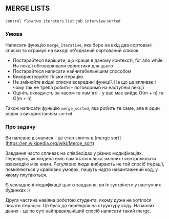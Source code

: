 ## MERGE LISTS

`control flow` `two iterators` `list` `job interview` `sorted`

### Умова

Написати функцію `merge_iterative`, яка бере на вхід два сортовані списки та отримує на виході об'єднаний сортований список

* Постарайтеся вирішити, що краще в даному контексті, for або while. На лекції обговорювали евристики для цього
* Постарайтеся написати найчитабельнішим способом
* Використовуйте тільки ітерацію
* Не змінюйте вхідні списки всередині функції. На що це впливає і чому так не треба робити - поговоримо на наступній лекції
* Оцініть складність за часом та пам'яті - у вас має вийде О(m + n) та O(m + n)

Також написати функцію `merge_sorted`, яка робить те саме, але в один рядок з використанням `sorted`

### Про задачу

Ви напевно дізналися - це етап злиття в [merge sort] (https://en.wikipedia.org/wiki/Merge_sort)

Завдання часто спливає на співбесідах у різних модифікаціях.
Перевіряє, як людина вміє пам'ятати кілька змінних і контролювати взаємодію між ними.
Регулярно люди вибирають не той спосіб ітерації, помиляються у крайових умовах,
пишуть надто навантажений код, у якому плутаються.

Є ускладнені модифікації цього завдання, ви їх зустрінете у наступних будинках :)

Друга частина навіяна роботою студента, якому дуже не хотілося писати ітерацію.
Це було до перевірок на структуру коду. На малих даних - це по суті найправильніший спосіб написати такий merge.